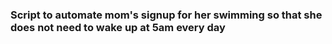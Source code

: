 ### Script to automate mom's signup for her swimming so that she does not need to wake up at 5am every day
